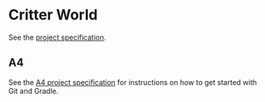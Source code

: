 # Critter World

See the [project specification](http://www.cs.cornell.edu/courses/cs2112/2017fa/project/project.pdf).

## A4
See the [A4 project specification](https://cmsx.cs.cornell.edu/web/auth/?action=assignment&assignid=337) for instructions on how to get started with Git and Gradle.
